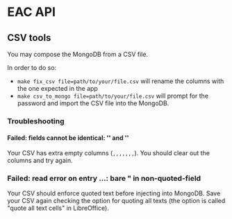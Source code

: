 # EAC API


## CSV tools

You may compose the MongoDB from a CSV file.

In order to do so:
- `make fix_csv file=path/to/your/file.csv` will rename the columns with the
one expected in the app
- `make csv_to_mongo file=path/to/your/file.csv` will prompt for the password
and import the CSV file into the MongoDB.


### Troubleshooting

#### Failed: fields cannot be identical: '' and ''

Your CSV has extra empty columns (`,,,,,,,`). You should clear out the columns
and try again.


### Failed: read error on entry …: bare " in non-quoted-field

Your CSV should enforce quoted text before injecting into MongoDB.
Save your CSV again checking the option for quoting all texts
(the option is called "quote all text cells" in LibreOffice).
